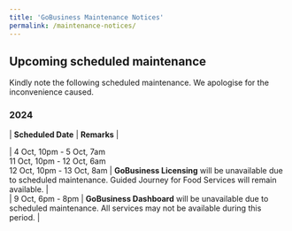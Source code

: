 ```yaml
---
title: 'GoBusiness Maintenance Notices'
permalink: /maintenance-notices/
---
```


## Upcoming scheduled maintenance

Kindly note the following scheduled maintenance. We apologise for the inconvenience caused. 


### 2024 

| **Scheduled Date** | **Remarks** |  

| 4 Oct, 10pm - 5 Oct, 7am<br>11 Oct, 10pm - 12 Oct, 6am<br>12 Oct, 10pm - 13 Oct, 8am | **GoBusiness Licensing** will be unavailable due to scheduled maintenance. Guided Journey for Food Services will remain available. |        
| 9 Oct, 6pm - 8pm | **GoBusiness Dashboard** will be unavailable due to scheduled maintenance. All services may not be available during this period. | 




<script src="/jquery/jquery.min.js"></script> <script src="/jquery/resize-tables.js"></script>
